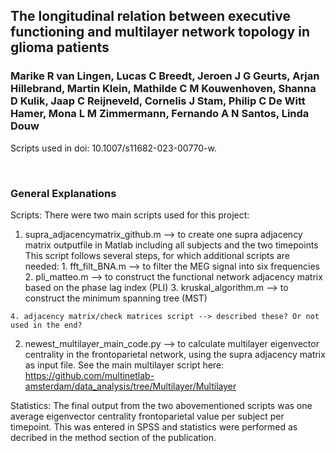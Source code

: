 ## The longitudinal relation between executive functioning and multilayer network topology in glioma patients
### Marike R van Lingen, Lucas C Breedt, Jeroen J G Geurts, Arjan Hillebrand, Martin Klein, Mathilde C M Kouwenhoven, Shanna D Kulik, Jaap C Reijneveld, Cornelis J Stam, Philip C De Witt Hamer, Mona L M Zimmermann, Fernando A N Santos, Linda Douw

Scripts used in doi: 10.1007/s11682-023-00770-w.

<br>

### General Explanations


Scripts: 
	There were two main scripts used for this project:
  
  1. supra_adjacencymatrix_github.m --> to create one supra adjacency matrix outputfile in Matlab including all subjects and the two timepoints 
  This script follows several steps, for which additional scripts are needed:
    1. fft_filt_BNA.m      --> to filter the MEG signal into six frequencies 
    2. pli_matteo.m        --> to construct the functional network adjacency matrix based on the phase lag index (PLI)
    3. kruskal_algorithm.m --> to construct the minimum spanning tree (MST)
    
    4. adjacency matrix/check matrices script --> described these? Or not used in the end? 
  
  2. newest_multilayer_main_code.py --> to calculate multilayer eigenvector centrality in the frontoparietal network, using the supra adjacency matrix as input file. 
  See the main multilayer script here: https://github.com/multinetlab-amsterdam/data_analysis/tree/Multilayer/Multilayer
  
  
  
Statistics:
  The final output from the two abovementioned scripts was one average eigenvector centrality frontoparietal value per subject per timepoint.
  This was entered in SPSS and statistics were performed as decribed in the method section of the publication. 


</br>


